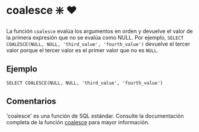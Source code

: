 ﻿---
SidebarGroup: "Funciones de conversión y selección"
Autogenerated: true
---

# coalesce ❇️ ❤️ 

La función `coalesce` evalúa los argumentos en orden y devuelve el valor de la primera expresión que no se evalúa como NULL. Por ejemplo, `SELECT COALESCE(NULL, NULL, 'third_value', 'fourth_value')` devuelve el tercer valor porque el tercer valor es el primer valor que no es `NULL`.


## Ejemplo

```
SELECT COALESCE(NULL, NULL, 'third_value', 'fourth_value')
```


## Comentarios

'coalesce' es una función de SQL estándar. Consulte la documentación completa de la función [coalesce](https://learn.microsoft.com/es-es/sql/t-sql/language-elements/coalesce-transact-sql) para mayor información.

